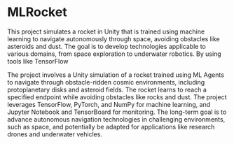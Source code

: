# MLRocket
This project simulates a rocket in Unity that is trained using machine learning to navigate autonomously through space, avoiding obstacles like asteroids and dust. The goal is to develop technologies applicable to various domains, from space exploration to underwater robotics. By using tools like TensorFlow

The project involves a Unity simulation of a rocket trained using ML Agents to navigate through obstacle-ridden cosmic environments, including protoplanetary disks and asteroid fields. The rocket learns to reach a specified endpoint while avoiding obstacles like rocks and dust. The project leverages TensorFlow, PyTorch, and NumPy for machine learning, and Jupyter Notebook and TensorBoard for monitoring. The long-term goal is to advance autonomous navigation technologies in challenging environments, such as space, and potentially be adapted for applications like research drones and underwater vehicles.
